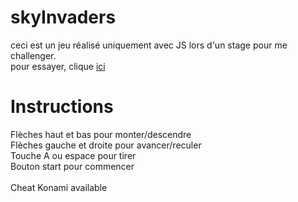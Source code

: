 # skyInvaders
ceci est un jeu réalisé uniquement avec JS lors d'un stage pour me challenger. <br>
pour essayer, clique [ici](https://christophe-desmarres.github.io/skyInvaders/)

# Instructions

Flèches haut et bas pour monter/descendre <br>
Flèches gauche et droite pour avancer/reculer <br>
Touche A ou espace pour tirer <br>
Bouton start pour commencer <br>
 <br>
Cheat Konami available
